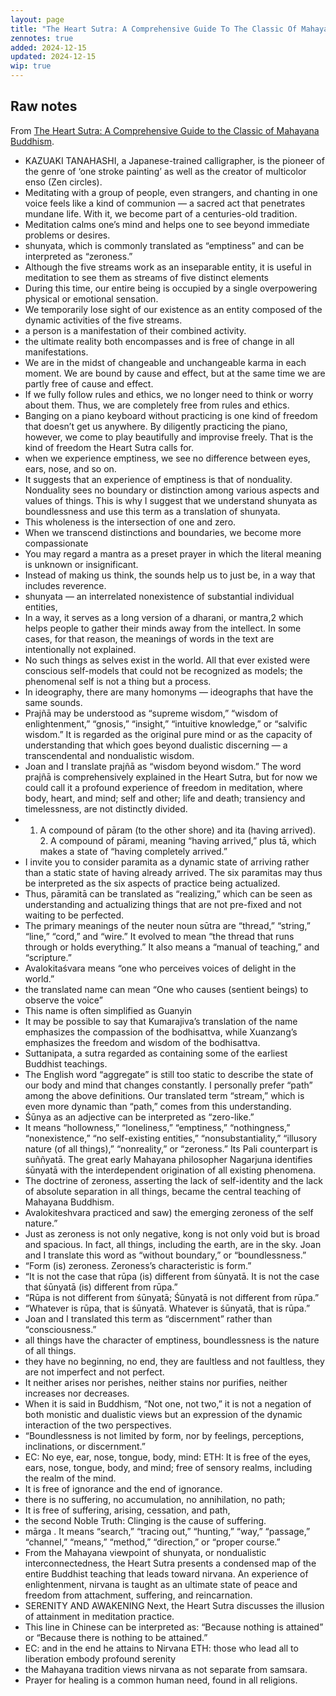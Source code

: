 ```yaml
---
layout: page
title: "The Heart Sutra: A Comprehensive Guide To The Classic Of Mahayana Buddhism"
zennotes: true
added: 2024-12-15
updated: 2024-12-15
wip: true
---
```


## Raw notes

From [The Heart Sutra: A Comprehensive Guide to the Classic of Mahayana Buddhism](https://www.goodreads.com/book/show/25121668-the-heart-sutra).

- KAZUAKI TANAHASHI, a Japanese-trained calligrapher, is the pioneer of the genre of ‘one stroke painting’ as well as the creator of multicolor enso (Zen circles).
- Meditating with a group of people, even strangers, and chanting in one voice feels like a kind of communion — a sacred act that penetrates mundane life. With it, we become part of a centuries-old tradition.
- Meditation calms one’s mind and helps one to see beyond immediate problems or desires.
- shunyata, which is commonly translated as “emptiness” and can be interpreted as “zeroness.”
- Although the five streams work as an inseparable entity, it is useful in meditation to see them as streams of five distinct elements
- During this time, our entire being is occupied by a single overpowering physical or emotional sensation.
- We temporarily lose sight of our existence as an entity composed of the dynamic activities of the five streams.
- a person is a manifestation of their combined activity.
- the ultimate reality both encompasses and is free of change in all manifestations.
- We are in the midst of changeable and unchangeable karma in each moment. We are bound by cause and effect, but at the same time we are partly free of cause and effect.
- If we fully follow rules and ethics, we no longer need to think or worry about them. Thus, we are completely free from rules and ethics.
- Banging on a piano keyboard without practicing is one kind of freedom that doesn’t get us anywhere. By diligently practicing the piano, however, we come to play beautifully and improvise freely. That is the kind of freedom the Heart Sutra calls for.
- when we experience emptiness, we see no difference between eyes, ears, nose, and so on.
- It suggests that an experience of emptiness is that of nonduality. Nonduality sees no boundary or distinction among various aspects and values of things. This is why I suggest that we understand shunyata as boundlessness and use this term as a translation of shunyata.
- This wholeness is the intersection of one and zero.
- When we transcend distinctions and boundaries, we become more compassionate
- You may regard a mantra as a preset prayer in which the literal meaning is unknown or insignificant.
- Instead of making us think, the sounds help us to just be, in a way that includes reverence.
- shunyata — an interrelated nonexistence of substantial individual entities,
- In a way, it serves as a long version of a dharani, or mantra,2 which helps people to gather their minds away from the intellect. In some cases, for that reason, the meanings of words in the text are intentionally not explained.
- No such things as selves exist in the world. All that ever existed were conscious self-models that could not be recognized as models; the phenomenal self is not a thing but a process.
- In ideography, there are many homonyms — ideographs that have the same sounds.
- Prajñā may be understood as “supreme wisdom,” “wisdom of enlightenment,” “gnosis,” “insight,” “intuitive knowledge,” or “salvific wisdom.” It is regarded as the original pure mind or as the capacity of understanding that which goes beyond dualistic discerning — a transcendental and nondualistic wisdom.
- Joan and I translate prajñā as “wisdom beyond wisdom.” The word prajñā is comprehensively explained in the Heart Sutra, but for now we could call it a profound experience of freedom in meditation, where body, heart, and mind; self and other; life and death; transiency and timelessness, are not distinctly divided.
-  1. A compound of pāram (to the other shore) and ita (having arrived). 2. A compound of pārami, meaning “having arrived,” plus tā, which makes a state of “having completely arrived.”
- I invite you to consider paramita as a dynamic state of arriving rather than a static state of having already arrived. The six paramitas may thus be interpreted as the six aspects of practice being actualized.
- Thus, pāramitā can be translated as “realizing,” which can be seen as understanding and actualizing things that are not pre-fixed and not waiting to be perfected.
- The primary meanings of the neuter noun sūtra are “thread,” “string,” “line,” “cord,” and “wire.” It evolved to mean “the thread that runs through or holds everything.” It also means a “manual of teaching,” and “scripture.”
- Avalokitaśvara means “one who perceives voices of delight in the world.”
- the translated name can mean “One who causes (sentient beings) to observe the voice”
- This name is often simplified as Guanyin
- It may be possible to say that Kumarajiva’s translation of the name emphasizes the compassion of the bodhisattva, while Xuanzang’s emphasizes the freedom and wisdom of the bodhisattva.
- Suttanipata, a sutra regarded as containing some of the earliest Buddhist teachings.
- The English word “aggregate” is still too static to describe the state of our body and mind that changes constantly. I personally prefer “path” among the above definitions. Our translated term “stream,” which is even more dynamic than “path,” comes from this understanding.
- Śūnya as an adjective can be interpreted as “zero-like.”
- It means “hollowness,” “loneliness,” “emptiness,” “nothingness,” “nonexistence,” “no self-existing entities,” “nonsubstantiality,” “illusory nature (of all things),” “nonreality,” or “zeroness.” Its Pali counterpart is suññyatā. The great early Mahayana philosopher Nagarjuna identifies śūnyatā with the interdependent origination of all existing phenomena.
- The doctrine of zeroness, asserting the lack of self-identity and the lack of absolute separation in all things, became the central teaching of Mahayana Buddhism.
- Avalokiteshvara practiced and saw) the emerging zeroness of the self nature.”
- Just as zeroness is not only negative, kong is not only void but is broad and spacious. In fact, all things, including the earth, are in the sky. Joan and I translate this word as “without boundary,” or “boundlessness.”
- “Form (is) zeroness. Zeroness’s characteristic is form.”
- “It is not the case that rūpa (is) different from śūnyatā. It is not the case that śūnyatā (is) different from rūpa.”
- “Rūpa is not different from śūnyatā; Śūnyatā is not different from rūpa.”
- “Whatever is rūpa, that is śūnyatā. Whatever is śūnyatā, that is rūpa.”
- Joan and I translated this term as “discernment” rather than “consciousness.”
- all things have the character of emptiness, boundlessness is the nature of all things.
- they have no beginning, no end, they are faultless and not faultless, they are not imperfect and not perfect.
- It neither arises nor perishes, neither stains nor purifies, neither increases nor decreases.
- When it is said in Buddhism, “Not one, not two,” it is not a negation of both monistic and dualistic views but an expression of the dynamic interaction of the two perspectives.
- “Boundlessness is not limited by form, nor by feelings, perceptions, inclinations, or discernment.”
- EC: No eye, ear, nose, tongue, body, mind: ETH: It is free of the eyes, ears, nose, tongue, body, and mind; free of sensory realms, including the realm of the mind.
- It is free of ignorance and the end of ignorance.
- there is no suffering, no accumulation, no annihilation, no path;
- It is free of suffering, arising, cessation, and path,
- the second Noble Truth: Clinging is the cause of suffering.
- mārga . It means “search,” “tracing out,” “hunting,” “way,” “passage,” “channel,” “means,” “method,” “direction,” or “proper course.”
- From the Mahayana viewpoint of shunyata, or nondualistic interconnectedness, the Heart Sutra presents a condensed map of the entire Buddhist teaching that leads toward nirvana. An experience of enlightenment, nirvana is taught as an ultimate state of peace and freedom from attachment, suffering, and reincarnation.
- SERENITY AND AWAKENING Next, the Heart Sutra discusses the illusion of attainment in meditation practice.
- This line in Chinese can be interpreted as: “Because nothing is attained” or “Because there is nothing to be attained.”
- EC: and in the end he attains to Nirvana ETH: those who lead all to liberation embody profound serenity
- the Mahayana tradition views nirvana as not separate from samsara.
- Prayer for healing is a common human need, found in all religions.